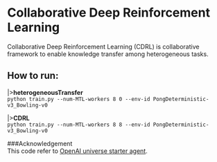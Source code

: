 # Collaborative Deep Reinforcement Learning

Collaborative Deep Reinforcement Learning (CDRL) is collaborative framework to enable knowledge transfer among heterogeneous tasks.

## How to run:
|>**heterogeneousTransfer**</br>
```python train.py --num-MTL-workers 8 0 --env-id PongDeterministic-v3_Bowling-v0```

|>**CDRL**</br>
```python train.py --num-MTL-workers 8 8 --env-id PongDeterministic-v3_Bowling-v0```


###Acknowledgement </br>
This code refer to [OpenAI universe starter agent](https://github.com/openai/universe-starter-agent). 

